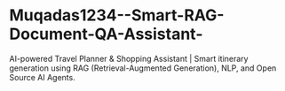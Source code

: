 # Muqadas1234--Smart-RAG-Document-QA-Assistant-
AI-powered Travel Planner &amp; Shopping Assistant  | Smart itinerary generation using RAG (Retrieval-Augmented Generation), NLP, and Open Source AI Agents.
